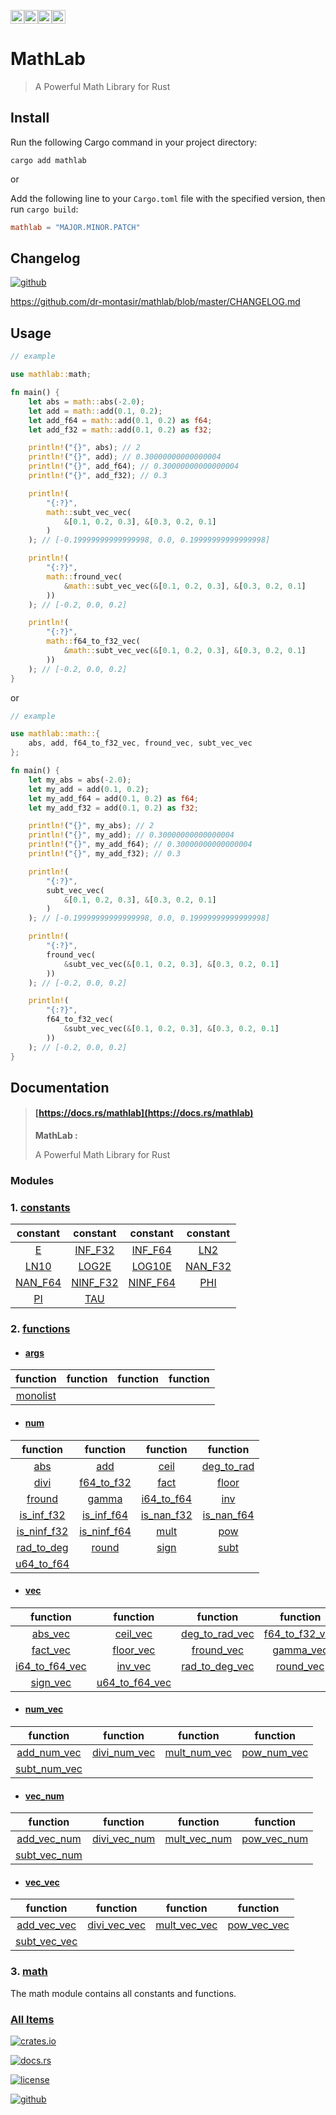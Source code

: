 [<img alt="github" src="https://img.shields.io/badge/github-dr%20montasir%20/%20mathlab-8da0cb?style=for-the-badge&labelColor=555555&logo=github" height="22">](https://github.com/dr-montasir/mathlab)[<img alt="crates.io" src="https://img.shields.io/crates/v/mathlab.svg?style=for-the-badge&color=fc8d62&logo=rust" height="22">](https://crates.io/crates/mathlab)[<img alt="docs.rs" src="https://img.shields.io/badge/docs.rs-mathlab-66c2a5?style=for-the-badge&labelColor=555555&logo=docs.rs" height="22">](https://docs.rs/mathlab)[<img alt="license" src="https://img.shields.io/badge/license-apache_2.0-4a98f7.svg?style=for-the-badge&labelColor=555555&logo=apache" height="22">](https://choosealicense.com/licenses/apache-2.0)

# MathLab

> A Powerful Math Library for Rust

## Install

Run the following Cargo command in your project directory:

```shell
cargo add mathlab
```

or

Add the following line to your `Cargo.toml` file with the specified version, then run `cargo build`:

```toml
mathlab = "MAJOR.MINOR.PATCH"
```

## Changelog

[![github](https://img.shields.io/badge/github-%20changelog-8da0cb?style=for-the-badge&labelColor=555555&logo=github)](https://github.com/dr-montasir/mathlab/blob/master/CHANGELOG.md)

https://github.com/dr-montasir/mathlab/blob/master/CHANGELOG.md

## Usage

```rust
// example

use mathlab::math;

fn main() {
    let abs = math::abs(-2.0);
    let add = math::add(0.1, 0.2);
    let add_f64 = math::add(0.1, 0.2) as f64;
    let add_f32 = math::add(0.1, 0.2) as f32;

    println!("{}", abs); // 2
    println!("{}", add); // 0.30000000000000004
    println!("{}", add_f64); // 0.30000000000000004
    println!("{}", add_f32); // 0.3

    println!(
        "{:?}",
        math::subt_vec_vec(
            &[0.1, 0.2, 0.3], &[0.3, 0.2, 0.1]
        )
    ); // [-0.19999999999999998, 0.0, 0.19999999999999998]

    println!(
        "{:?}",
        math::fround_vec(
            &math::subt_vec_vec(&[0.1, 0.2, 0.3], &[0.3, 0.2, 0.1]
        ))
    ); // [-0.2, 0.0, 0.2]

    println!(
        "{:?}",
        math::f64_to_f32_vec(
            &math::subt_vec_vec(&[0.1, 0.2, 0.3], &[0.3, 0.2, 0.1]
        ))
    ); // [-0.2, 0.0, 0.2]
}
```

or

```rust
// example

use mathlab::math::{
    abs, add, f64_to_f32_vec, fround_vec, subt_vec_vec
};

fn main() {
    let my_abs = abs(-2.0);
    let my_add = add(0.1, 0.2);
    let my_add_f64 = add(0.1, 0.2) as f64;
    let my_add_f32 = add(0.1, 0.2) as f32;

    println!("{}", my_abs); // 2
    println!("{}", my_add); // 0.30000000000000004
    println!("{}", my_add_f64); // 0.30000000000000004
    println!("{}", my_add_f32); // 0.3

    println!(
        "{:?}",
        subt_vec_vec(
            &[0.1, 0.2, 0.3], &[0.3, 0.2, 0.1]
        )
    ); // [-0.19999999999999998, 0.0, 0.19999999999999998]

    println!(
        "{:?}",
        fround_vec(
            &subt_vec_vec(&[0.1, 0.2, 0.3], &[0.3, 0.2, 0.1]
        ))
    ); // [-0.2, 0.0, 0.2]

    println!(
        "{:?}",
        f64_to_f32_vec(
            &subt_vec_vec(&[0.1, 0.2, 0.3], &[0.3, 0.2, 0.1]
        ))
    ); // [-0.2, 0.0, 0.2]
}
```

## Documentation

> #### **[https://docs.rs/mathlab](https://docs.rs/mathlab)**
>
> **MathLab :**
>
> A Powerful Math Library for Rust

### Modules

### 1. [constants](https://docs.rs/mathlab/latest/mathlab/constants/index.html)

|                           constant                           |                           constant                           |                           constant                           |                           constant                           |
| :----------------------------------------------------------: | :----------------------------------------------------------: | :----------------------------------------------------------: | :----------------------------------------------------------: |
| [E](https://docs.rs/mathlab/latest/mathlab/constants/constant.E.html) | [INF_F32](https://docs.rs/mathlab/latest/mathlab/constants/constant.INF_F32.html) | [INF_F64](https://docs.rs/mathlab/latest/mathlab/constants/constant.INF_F64.html) | [LN2](https://docs.rs/mathlab/latest/mathlab/constants/constant.LN2.html) |
| [LN10](https://docs.rs/mathlab/latest/mathlab/constants/constant.LN10.html) | [LOG2E](https://docs.rs/mathlab/latest/mathlab/constants/constant.LOG2E.html) | [LOG10E](https://docs.rs/mathlab/latest/mathlab/constants/constant.LOG10E.html) | [NAN_F32](https://docs.rs/mathlab/latest/mathlab/constants/constant.NAN_F32.html) |
| [NAN_F64](https://docs.rs/mathlab/latest/mathlab/constants/constant.NAN_F64.html) | [NINF_F32](https://docs.rs/mathlab/latest/mathlab/constants/constant.NINF_F32.html) | [NINF_F64](https://docs.rs/mathlab/latest/mathlab/constants/constant.NINF_F64.html) | [PHI](https://docs.rs/mathlab/latest/mathlab/constants/constant.PHI.html) |
| [PI](https://docs.rs/mathlab/latest/mathlab/constants/constant.PI.html) | [TAU](https://docs.rs/mathlab/latest/mathlab/constants/constant.TAU.html) |                                                              |                                                              |

### 2. [functions](https://docs.rs/mathlab/latest/mathlab/functions/index.html)

- #### [args](https://docs.rs/mathlab/latest/mathlab/functions/args/index.html)

|                           function                           | function | function | function |
| :----------------------------------------------------------: | :------: | :------: | :------: |
| [monolist](https://docs.rs/mathlab/latest/mathlab/functions/args/fn.monolist.html) |          |          |          |

- #### [num](https://docs.rs/mathlab/latest/mathlab/functions/num/index.html)

|                           function                           |                           function                           |                           function                           |                           function                           |
| :----------------------------------------------------------: | :----------------------------------------------------------: | :----------------------------------------------------------: | :----------------------------------------------------------: |
| [abs](https://docs.rs/mathlab/latest/mathlab/functions/num/fn.abs.html) | [add](https://docs.rs/mathlab/latest/mathlab/functions/num/fn.add.html) | [ceil](https://docs.rs/mathlab/latest/mathlab/functions/num/fn.ceil.html) | [deg_to_rad](https://docs.rs/mathlab/latest/mathlab/functions/num/fn.deg_to_rad.html) |
| [divi](https://docs.rs/mathlab/latest/mathlab/functions/num/fn.divi.html) | [f64_to_f32](https://docs.rs/mathlab/latest/mathlab/functions/num/fn.f64_to_f32.html) | [fact](https://docs.rs/mathlab/latest/mathlab/functions/num/fn.fact.html) | [floor](https://docs.rs/mathlab/latest/mathlab/functions/num/fn.floor.html) |
| [fround](https://docs.rs/mathlab/latest/mathlab/functions/num/fn.fround.html) | [gamma](https://docs.rs/mathlab/latest/mathlab/functions/num/fn.gamma.html) | [i64_to_f64](https://docs.rs/mathlab/latest/mathlab/functions/num/fn.i64_to_f64.html) | [inv](https://docs.rs/mathlab/latest/mathlab/functions/num/fn.inv.html) |
| [is_inf_f32](https://docs.rs/mathlab/latest/mathlab/functions/num/fn.is_inf_f32.html) | [is_inf_f64](https://docs.rs/mathlab/latest/mathlab/functions/num/fn.is_inf_f64.html) | [is_nan_f32](https://docs.rs/mathlab/latest/mathlab/functions/num/fn.is_nan_f32.html) | [is_nan_f64](https://docs.rs/mathlab/latest/mathlab/functions/num/fn.is_nan_f64.html) |
| [is_ninf_f32](https://docs.rs/mathlab/latest/mathlab/functions/num/fn.is_ninf_f32.html) | [is_ninf_f64](https://docs.rs/mathlab/latest/mathlab/functions/num/fn.is_ninf_f64.html) | [mult](https://docs.rs/mathlab/latest/mathlab/functions/num/fn.mult.html) | [pow](https://docs.rs/mathlab/latest/mathlab/functions/num/fn.pow.html) |
| [rad_to_deg](https://docs.rs/mathlab/latest/mathlab/functions/num/fn.rad_to_deg.html) | [round](https://docs.rs/mathlab/latest/mathlab/functions/num/fn.round.html) | [sign](https://docs.rs/mathlab/latest/mathlab/functions/num/fn.sign.html) | [subt](https://docs.rs/mathlab/latest/mathlab/functions/num/fn.subt.html) |
| [u64_to_f64](https://docs.rs/mathlab/latest/mathlab/functions/num/fn.u64_to_f64.html) |                                                              |                                                              |                                                              |

- #### [vec](https://docs.rs/mathlab/latest/mathlab/functions/vec/index.html)

|                           function                           |                           function                           |                           function                           |                           function                           |
| :----------------------------------------------------------: | :----------------------------------------------------------: | :----------------------------------------------------------: | :----------------------------------------------------------: |
| [abs_vec](https://docs.rs/mathlab/latest/mathlab/functions/vec/fn.abs_vec.html) | [ceil_vec](https://docs.rs/mathlab/latest/mathlab/functions/vec/fn.ceil_vec.html) | [deg_to_rad_vec](https://docs.rs/mathlab/latest/mathlab/functions/vec/fn.deg_to_rad_vec.html) | [f64_to_f32_vec](https://docs.rs/mathlab/latest/mathlab/functions/vec/fn.f64_to_f32_vec.html) |
| [fact_vec](https://docs.rs/mathlab/latest/mathlab/functions/vec/fn.fact_vec.html) | [floor_vec](https://docs.rs/mathlab/latest/mathlab/functions/vec/fn.floor_vec.html) | [fround_vec](https://docs.rs/mathlab/latest/mathlab/functions/vec/fn.fround_vec.html) | [gamma_vec](https://docs.rs/mathlab/latest/mathlab/functions/vec/fn.gamma_vec.html) |
| [i64_to_f64_vec](https://docs.rs/mathlab/latest/mathlab/functions/vec/fn.i64_to_f64_vec.html) | [inv_vec](https://docs.rs/mathlab/latest/mathlab/functions/vec/fn.inv_vec.html) | [rad_to_deg_vec](https://docs.rs/mathlab/latest/mathlab/functions/vec/fn.rad_to_deg_vec.html) | [round_vec](https://docs.rs/mathlab/latest/mathlab/functions/vec/fn.round_vec.html) |
| [sign_vec](https://docs.rs/mathlab/latest/mathlab/functions/vec/fn.sign_vec.html) | [u64_to_f64_vec](https://docs.rs/mathlab/latest/mathlab/functions/vec/fn.u64_to_f64_vec.html) |                                                              |                                                              |

- #### [num_vec](https://docs.rs/mathlab/latest/mathlab/functions/num_vec/index.html)

|                           function                           |                           function                           |                           function                           |                           function                           |
| :----------------------------------------------------------: | :----------------------------------------------------------: | :----------------------------------------------------------: | :----------------------------------------------------------: |
| [add_num_vec](https://docs.rs/mathlab/latest/mathlab/functions/num_vec/fn.add_num_vec.html) | [divi_num_vec](https://docs.rs/mathlab/latest/mathlab/functions/num_vec/fn.divi_num_vec.html) | [mult_num_vec](https://docs.rs/mathlab/latest/mathlab/functions/num_vec/fn.mult_num_vec.html) | [pow_num_vec](https://docs.rs/mathlab/latest/mathlab/functions/num_vec/fn.pow_num_vec.html) |
| [subt_num_vec](https://docs.rs/mathlab/latest/mathlab/functions/num_vec/fn.subt_num_vec.html) |                                                              |                                                              |                                                              |

- #### [vec_num](https://docs.rs/mathlab/latest/mathlab/functions/vec_num/index.html)

|                           function                           |                           function                           |                           function                           |                           function                           |
| :----------------------------------------------------------: | :----------------------------------------------------------: | :----------------------------------------------------------: | :----------------------------------------------------------: |
| [add_vec_num](https://docs.rs/mathlab/latest/mathlab/functions/vec_num/fn.add_vec_num.html) | [divi_vec_num](https://docs.rs/mathlab/latest/mathlab/functions/vec_num/fn.divi_vec_num.html) | [mult_vec_num](https://docs.rs/mathlab/latest/mathlab/functions/vec_num/fn.mult_vec_num.html) | [pow_vec_num](https://docs.rs/mathlab/latest/mathlab/functions/vec_num/fn.pow_vec_num.html) |
| [subt_vec_num](https://docs.rs/mathlab/latest/mathlab/functions/vec_num/fn.subt_vec_num.html) |                                                              |                                                              |                                                              |

- #### [vec_vec](https://docs.rs/mathlab/latest/mathlab/functions/vec_vec/index.html)

|                           function                           |                           function                           |                           function                           |                           function                           |
| :----------------------------------------------------------: | :----------------------------------------------------------: | :----------------------------------------------------------: | :----------------------------------------------------------: |
| [add_vec_vec](https://docs.rs/mathlab/latest/mathlab/functions/vec_vec/fn.add_vec_vec.html) | [divi_vec_vec](https://docs.rs/mathlab/latest/mathlab/functions/vec_vec/fn.divi_vec_vec.html) | [mult_vec_vec](https://docs.rs/mathlab/latest/mathlab/functions/vec_vec/fn.mult_vec_vec.html) | [pow_vec_vec](https://docs.rs/mathlab/latest/mathlab/functions/vec_vec/fn.pow_vec_vec.html) |
| [subt_vec_vec](https://docs.rs/mathlab/latest/mathlab/functions/vec_vec/fn.subt_vec_vec.html) |                                                              |                                                              |                                                              |

### 3. [math](https://docs.rs/mathlab/latest/mathlab/math/index.html)

The math module contains all constants and functions.

### [All Items](https://docs.rs/mathlab/latest/mathlab/all.html)

[![crates.io](https://img.shields.io/crates/v/mathlab.svg?style=for-the-badge&color=fc8d62&logo=rust)](https://crates.io/crates/mathlab)

[![docs.rs](https://img.shields.io/badge/docs.rs-mathlab-66c2a5?style=for-the-badge&labelColor=555555&logo=docs.rs)](https://docs.rs/mathlab)

[![license](https://img.shields.io/badge/license-apache_2.0-4a98f7.svg?style=for-the-badge&labelColor=555555&logo=apache)](https://choosealicense.com/licenses/apache-2.0)

[![github](https://img.shields.io/badge/github-dr%20montasir%20/%20mathlab-8da0cb?style=for-the-badge&labelColor=555555&logo=github)](https://github.com/dr-montasir/mathlab)
